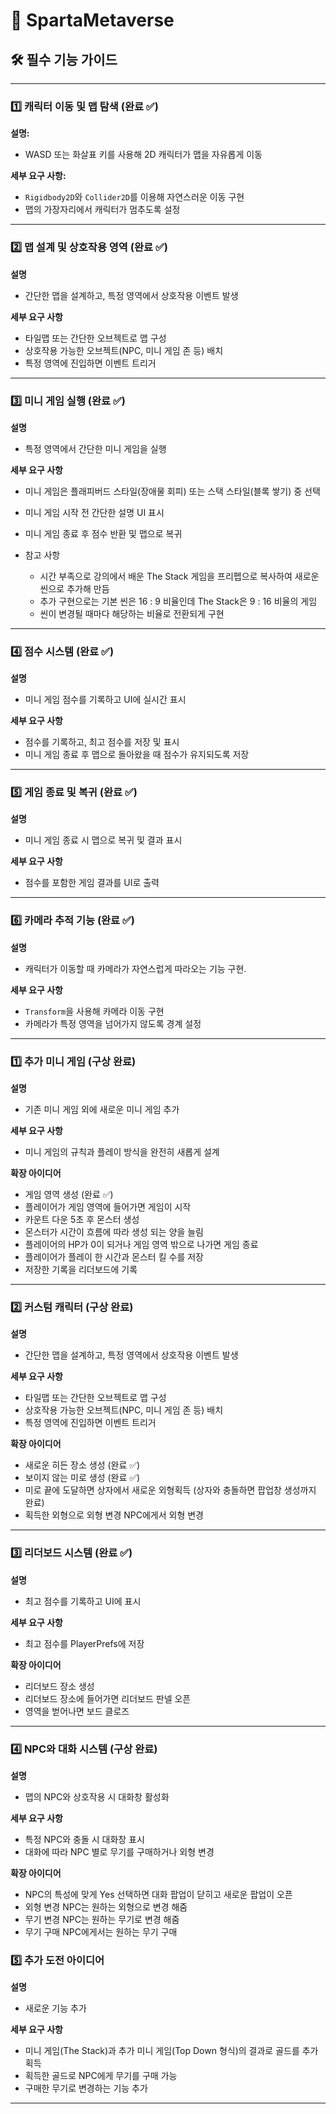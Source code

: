 # 🚀 SpartaMetaverse

## 🛠️ 필수 기능 가이드

---

### 1️⃣ 캐릭터 이동 및 맵 탐색 (완료 ✅)

**설명:**
- WASD 또는 화살표 키를 사용해 2D 캐릭터가 맵을 자유롭게 이동

**세부 요구 사항:**
- `Rigidbody2D`와 `Collider2D`를 이용해 자연스러운 이동 구현
- 맵의 가장자리에서 캐릭터가 멈추도록 설정

---

### 2️⃣ 맵 설계 및 상호작용 영역 (완료 ✅)

**설명**
- 간단한 맵을 설계하고, 특정 영역에서 상호작용 이벤트 발생

**세부 요구 사항**
- 타일맵 또는 간단한 오브젝트로 맵 구성
- 상호작용 가능한 오브젝트(NPC, 미니 게임 존 등) 배치
- 특정 영역에 진입하면 이벤트 트리거

---

### 3️⃣ 미니 게임 실행 (완료 ✅)

**설명**
- 특정 영역에서 간단한 미니 게임을 실행

**세부 요구 사항**
- 미니 게임은 플래피버드 스타일(장애물 회피) 또는 스택 스타일(블록 쌓기) 중 선택
- 미니 게임 시작 전 간단한 설명 UI 표시
- 미니 게임 종료 후 점수 반환 및 맵으로 복귀

- 참고 사항
  - 시간 부족으로 강의에서 배운 The Stack 게임을 프리펩으로 복사하여
    새로운 씬으로 추가해 만듬
  - 추가 구현으로는 기본 씬은 16 : 9 비율인데 The Stack은 9 : 16 비율의 게임
  - 씬이 변경될 때마다 해당하는 비율로 전환되게 구현

---

### 4️⃣ 점수 시스템 (완료 ✅)

**설명**
- 미니 게임 점수를 기록하고 UI에 실시간 표시

**세부 요구 사항**
- 점수를 기록하고, 최고 점수를 저장 및 표시
- 미니 게임 종료 후 맵으로 돌아왔을 때 점수가 유지되도록 저장

---

### 5️⃣ 게임 종료 및 복귀 (완료 ✅)

**설명**
- 미니 게임 종료 시 맵으로 복귀 및 결과 표시

**세부 요구 사항**
- 점수를 포함한 게임 결과를 UI로 출력

---

### 6️⃣ 카메라 추적 기능 (완료 ✅)

**설명**
- 캐릭터가 이동할 때 카메라가 자연스럽게 따라오는 기능 구현.

**세부 요구 사항**
- `Transform`을 사용해 카메라 이동 구현
- 카메라가 특정 영역을 넘어가지 않도록 경계 설정

---

### 1️⃣ 추가 미니 게임 (구상 완료)

**설명**
- 기존 미니 게임 외에 새로운 미니 게임 추가

**세부 요구 사항**
- 미니 게임의 규칙과 플레이 방식을 완전히 새롭게 설계
 
**확장 아이디어**
- 게임 영역 생성 (완료 ✅)
- 플레이어가 게임 영역에 들어가면 게임이 시작
- 카운트 다운 5초 후 몬스터 생성
- 몬스터가 시간이 흐름에 따라 생성 되는 양을 늘림
- 플레이어의 HP가 0이 되거나 게임 영역 밖으로 나가면 게임 종료
- 플레이어가 플레이 한 시간과 몬스터 킬 수를 저장
- 저장한 기록을 리더보드에 기록
  
---

### 2️⃣ 커스텀 캐릭터 (구상 완료)

**설명**
- 간단한 맵을 설계하고, 특정 영역에서 상호작용 이벤트 발생

**세부 요구 사항**
- 타일맵 또는 간단한 오브젝트로 맵 구성
- 상호작용 가능한 오브젝트(NPC, 미니 게임 존 등) 배치
- 특정 영역에 진입하면 이벤트 트리거

**확장 아이디어** 
- 새로운 히든 장소 생성 (완료 ✅)
- 보이지 않는 미로 생성 (완료 ✅)
- 미로 끝에 도달하면 상자에서 새로운 외형획득 (상자와 충돌하면 팝업창 생성까지 완료)
- 획득한 외형으로 외형 변경 NPC에게서 외형 변경

---

### 3️⃣ 리더보드 시스템 (완료 ✅)

**설명**
- 최고 점수를 기록하고 UI에 표시

**세부 요구 사항**
- 최고 점수를 PlayerPrefs에 저장

**확장 아이디어** 
- 리더보드 장소 생성
- 리더보드 장소에 들어가면 리더보드 판넬 오픈
- 영역을 벋어나면 보드 클로즈
  
---

### 4️⃣ NPC와 대화 시스템 (구상 완료)

**설명**
- 맵의 NPC와 상호작용 시 대화창 활성화

**세부 요구 사항**
- 특정 NPC와 충돌 시 대화창 표시
- 대화에 따라 NPC 별로 무기를 구매하거나 외형 변경

**확장 아이디어**
- NPC의 특성에 맞게 Yes 선택하면 대화 팝업이 닫히고 새로운 팝업이 오픈
- 외형 변경 NPC는 원하는 외형으로 변경 해줌
- 무기 변경 NPC는 원하는 무기로 변경 해줌
- 무기 구매 NPC에게서는 원하는 무기 구매

### 5️⃣ 추가 도전 아이디어

**설명**
- 새로운 기능 추가

**세부 요구 사항**
- 미니 게임(The Stack)과 추가 미니 게임(Top Down 형식)의 결과로 골드를 추가 획득
- 획득한 골드로 NPC에게 무기를 구매 가능
- 구매한 무기로 변경하는 기능 추가

---

